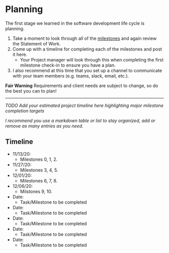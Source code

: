 # Planning

The first stage we learned in the software development life cycle is planning. 

1. Take a moment to look through all of the [milestones](./../) and again review the Statement of Work. 
2. Come up with a timeline for completing each of the milestones and post it here.
	- Your Project manager will look through this when completing the first milestone check-in to ensure you have a plan.
3. I also recommend at this time that you set up a channel to communicate with your team members (e.g. teams, slack, email, etc.).

**Fair Warning** Requirements and client needs are subject to change, so do the best you can to plan!

<hr>

*TODO Add your estimated project timeline here highlighting major milestone completion targets*

*I recommend you use a markdown table or list to stay organized, add or remove as many entries as you need.*


## Timeline

- 11/13/20:
	- Milestones 0, 1, 2.
- 11/27/20:
	- Milestones 3, 4, 5.
- 12/01/20:
	- Milestones 6, 7, 8.
- 12/06/20:
	- Milstones 9, 10.
- Date:
	- Task/Milestone to be completed
- Date:
	- Task/Milestone to be completed
- Date:
	- Task/Milestone to be completed
- Date:
	- Task/Milestone to be completed
- Date:
	- Task/Milestone to be completed

